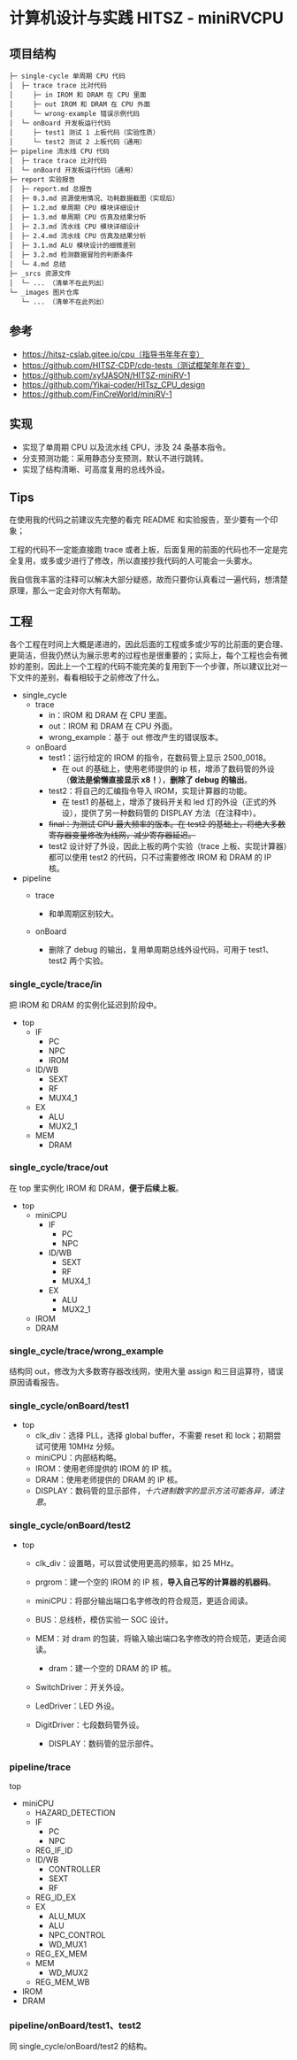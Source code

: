 # 计算机设计与实践 HITSZ - miniRVCPU

## 项目结构

```ascii
├─ single-cycle 单周期 CPU 代码
│  ├─ trace trace 比对代码
│     ├─ in IROM 和 DRAM 在 CPU 里面
│     ├─ out IROM 和 DRAM 在 CPU 外面
│     └─ wrong-example 错误示例代码
│  └─ onBoard 开发板运行代码
│     ├─ test1 测试 1 上板代码（实验性质）
│     └─ test2 测试 2 上板代码（通用）
├─ pipeline 流水线 CPU 代码
│  ├─ trace trace 比对代码
│  └─ onBoard 开发板运行代码（通用）
├─ report 实验报告
│  ├─ report.md 总报告
│  ├─ 0.3.md 资源使用情况、功耗数据截图（实现后）
│  ├─ 1.2.md 单周期 CPU 模块详细设计
│  ├─ 1.3.md 单周期 CPU 仿真及结果分析
│  ├─ 2.3.md 流水线 CPU 模块详细设计
│  ├─ 2.4.md 流水线 CPU 仿真及结果分析
│  ├─ 3.1.md ALU 模块设计的细微差别
│  ├─ 3.2.md 检测数据冒险的判断条件
│  └─ 4.md 总结
├─ _srcs 资源文件
│  └─ ... （清单不在此列出）
└─ _images 图片仓库
   └─ ... （清单不在此列出）
```

## 参考

- https://hitsz-cslab.gitee.io/cpu（指导书年年在变）
- https://github.com/HITSZ-CDP/cdp-tests（测试框架年年在变）
- https://github.com/xyfJASON/HITSZ-miniRV-1
- https://github.com/Yikai-coder/HITsz_CPU_design
- https://github.com/FinCreWorld/miniRV-1

## 实现

- 实现了单周期 CPU 以及流水线 CPU，涉及 24 条基本指令。
- 分支预测功能：采用静态分支预测，默认不进行跳转。
- 实现了结构清晰、可高度复用的总线外设。

## Tips

在使用我的代码之前建议先完整的看完 README 和实验报告，至少要有一个印象；

工程的代码不一定能直接跑 trace 或者上板，后面复用的前面的代码也不一定是完全复用，或多或少进行了修改，所以直接抄我代码的人可能会一头雾水。

我自信我丰富的注释可以解决大部分疑惑，故而只要你认真看过一遍代码，想清楚原理，那么一定会对你大有帮助。

## 工程

各个工程在时间上大概是递进的，因此后面的工程或多或少写的比前面的更合理、更简洁，但我仍然认为展示思考的过程也是很重要的；实际上，每个工程也会有微妙的差别，因此上一个工程的代码不能完美的复用到下一个步骤，所以建议比对一下文件的差别，看看相较于之前修改了什么。

- single_cycle
  - trace
    - in：IROM 和 DRAM 在 CPU 里面。
    - out：IROM 和 DRAM 在 CPU 外面。
    - wrong_example：基于 out 修改产生的错误版本。
  - onBoard
    - test1：运行给定的 IROM 的指令，在数码管上显示 2500_0018。
      - 在 out 的基础上，使用老师提供的 ip 核，增添了数码管的外设（**做法是偷懒直接显示 x8！**），**删除了 debug 的输出**。
    - test2：将自己的汇编指令导入 IROM，实现计算器的功能。
      - 在 test1 的基础上，增添了拨码开关和 led 灯的外设（正式的外设），提供了另一种数码管的 DISPLAY 方法（在注释中）。
    - ~~final：为测试 CPU 最大频率的版本。在 test2 的基础上，将绝大多数寄存器变量修改为线网，减少寄存器延迟。~~
    - test2 设计好了外设，因此上板的两个实验（trace 上板、实现计算器）都可以使用 test2 的代码，只不过需要修改 IROM 和 DRAM 的 IP 核。
- pipeline
  - trace
    - 和单周期区别较大。

  - onBoard
    - 删除了 debug 的输出，复用单周期总线外设代码，可用于 test1、test2 两个实验。


### single_cycle/trace/in

把 IROM 和 DRAM 的实例化延迟到阶段中。

- top
  - IF
    - PC
    - NPC
    - IROM
  - ID/WB
    - SEXT
    - RF
    - MUX4_1
  - EX
    - ALU
    - MUX2_1
  - MEM
    - DRAM

### single_cycle/trace/out

在 top 里实例化 IROM 和 DRAM，**便于后续上板**。

- top
  - miniCPU
    - IF
      - PC
      - NPC
    - ID/WB
      - SEXT
      - RF
      - MUX4_1
    - EX
      - ALU
      - MUX2_1
  - IROM
  - DRAM

### single_cycle/trace/wrong_example

结构同 out，修改为大多数寄存器改线网，使用大量 assign 和三目运算符，错误原因请看报告。

### single_cycle/onBoard/test1

- top
  - clk_div：选择 PLL，选择 global buffer，不需要 reset 和 lock；初期尝试可使用 10MHz 分频。
  - miniCPU：内部结构略。
  - IROM：使用老师提供的 IROM 的 IP 核。
  - DRAM：使用老师提供的 DRAM 的 IP 核。
  - DISPLAY：数码管的显示部件，*十六进制数字的显示方法可能各异，请注意*。

### single_cycle/onBoard/test2

- top

  - clk_div：设置略，可以尝试使用更高的频率，如 25 MHz。
  - prgrom：建一个空的 IROM 的 IP 核，**导入自己写的计算器的机器码**。
  - miniCPU：将部分输出端口名字修改的符合规范，更适合阅读。
  - BUS：总线桥，模仿实验一 SOC 设计。

  - MEM：对 dram 的包装，将输入输出端口名字修改的符合规范，更适合阅读。
    - dram：建一个空的 DRAM 的 IP 核。
  - SwitchDriver：开关外设。
  - LedDriver：LED 外设。
  - DigitDriver：七段数码管外设。
    - DISPLAY：数码管的显示部件。

### pipeline/trace

top

- miniCPU
  - HAZARD_DETECTION
  - IF
    - PC
    - NPC
  - REG_IF_ID
  - ID/WB
    - CONTROLLER
    - SEXT
    - RF
  - REG_ID_EX
  - EX
    - ALU_MUX
    - ALU
    - NPC_CONTROL
    - WD_MUX1
  - REG_EX_MEM
  - MEM
    - WD_MUX2
  - REG_MEM_WB
- IROM
- DRAM

### pipeline/onBoard/test1、test2

同 single_cycle/onBoard/test2 的结构。

